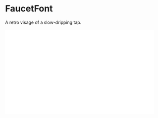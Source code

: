 # FaucetFont
A retro visage of a slow-dripping tap.
<br><br>
![AnimatedGif](https://github.com/ninapilar/FaucetFont/blob/24d317ed8f553be6e36d49fa8e647fdde09b5da7/FaucetFont.gif)
